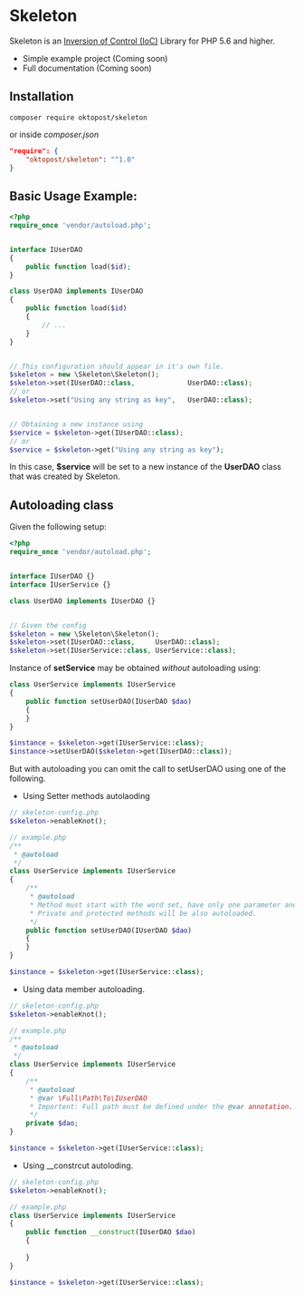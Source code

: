 # Skeleton
Skeleton is an [Inversion of Control (IoC)](https://en.wikipedia.org/wiki/Inversion_of_control) Library for PHP 5.6 and higher.

- Simple example project (Coming soon)
- Full documentation (Coming soon)

## Installation

```shell
composer require oktopost/skeleton
```
or inside *composer.json*
```json
"require": {
    "oktopost/skeleton": "^1.0"
}
```

## Basic Usage Example:

```php
<?php
require_once 'vendor/autoload.php';


interface IUserDAO
{
    public function load($id);
}

class UserDAO implements IUserDAO
{
    public function load($id)
    {
        // ...
    }
}


// This configuration should appear in it's own file. 
$skeleton = new \Skeleton\Skeleton();
$skeleton->set(IUserDAO::class,	            UserDAO::class);
// or
$skeleton->set("Using any string as key",   UserDAO::class);


// Obtaining a new instance using
$service = $skeleton->get(IUserDAO::class);
// or
$service = $skeleton->get("Using any string as key");
```

In this case, **$service** will be set to a new instance of the **UserDAO** class that was created by Skeleton.

## Autoloading class

Given the following setup:

```php
<?php
require_once 'vendor/autoload.php';


interface IUserDAO {}
interface IUserService {}

class UserDAO implements IUserDAO {}


// Given the config
$skeleton = new \Skeleton\Skeleton();
$skeleton->set(IUserDAO::class,	    UserDAO::class);
$skeleton->set(IUserService::class, UserService::class);
```

Instance of **setService** may be obtained *without* autoloading using:

```php
class UserService implements IUserService
{
    public function setUserDAO(IUserDAO $dao)
    {
    }
}

$instance = $skeleton->get(IUserService::class);
$instance->setUserDAO($skeleton->get(IUserDAO::class));
```

But with autoloading you can omit the call to setUserDAO using one of the following.

- Using Setter methods autolaoding

```php
// skeleton-config.php
$skeleton->enableKnot();

// example.php
/**
 * @autoload
 */
class UserService implements IUserService
{
    /**
     * @autoload
     * Method must start with the word set, have only one parameter and the @autoload annotation.
     * Private and protected methods will be also autoloaded.
     */
    public function setUserDAO(IUserDAO $dao)
    {
    }
}

$instance = $skeleton->get(IUserService::class);
```

- Using data member autoloading.

```php
// skeleton-config.php
$skeleton->enableKnot();

// example.php
/**
 * @autoload
 */
class UserService implements IUserService
{
    /**
     * @autoload
     * @var \Full\Path\To\IUserDAO
     * Importent: Full path must be defined under the @var annotation.
     */
    private $dao;
}

$instance = $skeleton->get(IUserService::class);
```

- Using \__constrcut autoloding.

```php
// skeleton-config.php
$skeleton->enableKnot();

// example.php
class UserService implements IUserService
{
	public function __construct(IUserDAO $dao)
	{
		
	}
}

$instance = $skeleton->get(IUserService::class);
```
